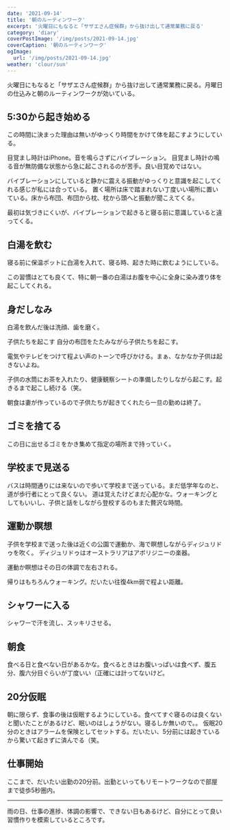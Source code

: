 ```yaml
---
date: '2021-09-14'
title: '朝のルーティンワーク'
excerpt: '火曜日にもなると「サザエさん症候群」から抜け出して通常業務に戻る'
category: 'diary'
coverPostImage: '/img/posts/2021-09-14.jpg'
coverCaption: '朝のルーティンワーク'
ogImage:
  url: '/img/posts/2021-09-14.jpg'
weather: 'clour/sun'
---
```


火曜日にもなると「サザエさん症候群」から抜け出して通常業務に戻る。月曜日の仕込みと朝のルーティンワークが効いている。

## 5:30から起き始める
この時間に決まった理由は無いがゆっくり時間をかけて体を起こすようにしている。

目覚まし時計はiPhone。音を鳴らさずにバイブレーション。 目覚まし時計の鳴る音が無防備な状態から急に起こされるのが苦手。良い目覚めではない。

バイブレーションにしていると静かに震える振動がゆっくりと意識を起こしてくれる感じが私には合っている。 置く場所は床で踏まれない丁度いい場所に置いている。床から布団、布団から枕、枕から頭へと振動が聞こえてくる。

最初は気づきにくいが、バイブレーションで起きると寝る前に意識していると違ってくる。

## 白湯を飲む
寝る前に保温ポットに白湯を入れて、寝る時、起きた時に飲むようにしている。

この習慣はとても良くて、特に朝一番の白湯はお腹を中心に全身に染み渡り体を起こしてくれる。

## 身だしなみ
白湯を飲んだ後は洗顔、歯を磨く。

子供たちを起こす
自分の布団をたたみながら子供たちを起こす。

電気やテレビをつけて程よい声のトーンで呼びかける。まぁ、なかなか子供は起きないよね。

子供の水筒にお茶を入れたり、健康観察シートの準備したりしながら起こす。起きるまで起こし続ける（笑。

朝食は妻が作っているので子供たちが起きてくれたら一旦の勤めは終了。

## ゴミを捨てる
この日に出せるゴミをかき集めて指定の場所まで持っていく。

## 学校まで見送る
バスは時間通りには来ないので歩いて学校まで送っている。まだ低学年なのと、道が歩行者にとって良くない。 道は覚えたけどまだ心配かな。ウォーキングとしてもいいし、子供と話をしながら登校するのもまた贅沢な時間。

## 運動か瞑想
子供を学校まで送った後は近くの公園で運動か、海で瞑想しながらディジュリドゥを吹く。 ディジュリドゥはオーストラリアはアボリジニーの楽器。

運動か瞑想はその日の体調で左右される。

帰りはもちろんウォーキング。だいたい往復4km弱で程よい距離。

## シャワーに入る
シャワーで汗を流し、スッキリさせる。

## 朝食
食べる日と食べない日があるかな。食べるときはお腹いっぱいは食べず、腹五分、腹六分目ぐらいが丁度いい（正確には計ってないけど。

## 20分仮眠
朝に限らず、食事の後は仮眠するようにしている。食べてすぐ寝るのは良くないと聞いたことがあるけど、眠いのはしょうがない。寝るしか無いので。。 仮眠20分のときはアラームを保険としてセットする。だいたい、5分前には起きているから驚いて起きずに済んでる（笑。

## 仕事開始
ここまで、だいたい出勤の20分前。出勤といってもリモートワークなので部屋まで徒歩5秒圏内。

---

雨の日、仕事の進捗、体調の影響で、できない日もあるけど、自分にとって良い習慣作りを模索しているところです。
